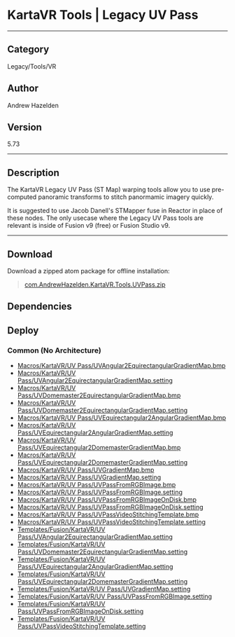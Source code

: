 # KartaVR Tools | Legacy UV Pass
___

## Category
Legacy/Tools/VR

## Author
Andrew Hazelden

## Version
5.73

___

## Description
<p>The KartaVR Legacy UV Pass (ST Map) warping tools allow you to use pre-computed panoramic transforms to stitch panormamic imagery quickly.</p>

<p>It is suggested to use Jacob Danell's STMapper fuse in Reactor in place of these nodes. The only usecase where the Legacy UV Pass tools are relevant is inside of Fusion v9 (free) or Fusion Studio v9.</p>
	

___

## Download

Download a zipped atom package for offline installation:
> [com.AndrewHazelden.KartaVR.Tools.UVPass.zip](https://gitlab.com/WeSuckLess/Reactor/-/archive/master/Reactor-master.zip?path=Atoms/com.AndrewHazelden.KartaVR.Tools.UVPass)  

## Dependencies

## Deploy

### Common (No Architecture)

<ul>
<li><a href="https://gitlab.com/WeSuckLess/Reactor/-/blob/master/Atoms/com.AndrewHazelden.KartaVR.Tools.UVPass/Macros/KartaVR/UV Pass/UVAngular2EquirectangularGradientMap.bmp?ref_type=heads">Macros/KartaVR/UV Pass/UVAngular2EquirectangularGradientMap.bmp</a></li>
<li><a href="https://gitlab.com/WeSuckLess/Reactor/-/blob/master/Atoms/com.AndrewHazelden.KartaVR.Tools.UVPass/Macros/KartaVR/UV Pass/UVAngular2EquirectangularGradientMap.setting?ref_type=heads">Macros/KartaVR/UV Pass/UVAngular2EquirectangularGradientMap.setting</a></li>
<li><a href="https://gitlab.com/WeSuckLess/Reactor/-/blob/master/Atoms/com.AndrewHazelden.KartaVR.Tools.UVPass/Macros/KartaVR/UV Pass/UVDomemaster2EquirectangularGradientMap.bmp?ref_type=heads">Macros/KartaVR/UV Pass/UVDomemaster2EquirectangularGradientMap.bmp</a></li>
<li><a href="https://gitlab.com/WeSuckLess/Reactor/-/blob/master/Atoms/com.AndrewHazelden.KartaVR.Tools.UVPass/Macros/KartaVR/UV Pass/UVDomemaster2EquirectangularGradientMap.setting?ref_type=heads">Macros/KartaVR/UV Pass/UVDomemaster2EquirectangularGradientMap.setting</a></li>
<li><a href="https://gitlab.com/WeSuckLess/Reactor/-/blob/master/Atoms/com.AndrewHazelden.KartaVR.Tools.UVPass/Macros/KartaVR/UV Pass/UVEquirectangular2AngularGradientMap.bmp?ref_type=heads">Macros/KartaVR/UV Pass/UVEquirectangular2AngularGradientMap.bmp</a></li>
<li><a href="https://gitlab.com/WeSuckLess/Reactor/-/blob/master/Atoms/com.AndrewHazelden.KartaVR.Tools.UVPass/Macros/KartaVR/UV Pass/UVEquirectangular2AngularGradientMap.setting?ref_type=heads">Macros/KartaVR/UV Pass/UVEquirectangular2AngularGradientMap.setting</a></li>
<li><a href="https://gitlab.com/WeSuckLess/Reactor/-/blob/master/Atoms/com.AndrewHazelden.KartaVR.Tools.UVPass/Macros/KartaVR/UV Pass/UVEquirectangular2DomemasterGradientMap.bmp?ref_type=heads">Macros/KartaVR/UV Pass/UVEquirectangular2DomemasterGradientMap.bmp</a></li>
<li><a href="https://gitlab.com/WeSuckLess/Reactor/-/blob/master/Atoms/com.AndrewHazelden.KartaVR.Tools.UVPass/Macros/KartaVR/UV Pass/UVEquirectangular2DomemasterGradientMap.setting?ref_type=heads">Macros/KartaVR/UV Pass/UVEquirectangular2DomemasterGradientMap.setting</a></li>
<li><a href="https://gitlab.com/WeSuckLess/Reactor/-/blob/master/Atoms/com.AndrewHazelden.KartaVR.Tools.UVPass/Macros/KartaVR/UV Pass/UVGradientMap.bmp?ref_type=heads">Macros/KartaVR/UV Pass/UVGradientMap.bmp</a></li>
<li><a href="https://gitlab.com/WeSuckLess/Reactor/-/blob/master/Atoms/com.AndrewHazelden.KartaVR.Tools.UVPass/Macros/KartaVR/UV Pass/UVGradientMap.setting?ref_type=heads">Macros/KartaVR/UV Pass/UVGradientMap.setting</a></li>
<li><a href="https://gitlab.com/WeSuckLess/Reactor/-/blob/master/Atoms/com.AndrewHazelden.KartaVR.Tools.UVPass/Macros/KartaVR/UV Pass/UVPassFromRGBImage.bmp?ref_type=heads">Macros/KartaVR/UV Pass/UVPassFromRGBImage.bmp</a></li>
<li><a href="https://gitlab.com/WeSuckLess/Reactor/-/blob/master/Atoms/com.AndrewHazelden.KartaVR.Tools.UVPass/Macros/KartaVR/UV Pass/UVPassFromRGBImage.setting?ref_type=heads">Macros/KartaVR/UV Pass/UVPassFromRGBImage.setting</a></li>
<li><a href="https://gitlab.com/WeSuckLess/Reactor/-/blob/master/Atoms/com.AndrewHazelden.KartaVR.Tools.UVPass/Macros/KartaVR/UV Pass/UVPassFromRGBImageOnDisk.bmp?ref_type=heads">Macros/KartaVR/UV Pass/UVPassFromRGBImageOnDisk.bmp</a></li>
<li><a href="https://gitlab.com/WeSuckLess/Reactor/-/blob/master/Atoms/com.AndrewHazelden.KartaVR.Tools.UVPass/Macros/KartaVR/UV Pass/UVPassFromRGBImageOnDisk.setting?ref_type=heads">Macros/KartaVR/UV Pass/UVPassFromRGBImageOnDisk.setting</a></li>
<li><a href="https://gitlab.com/WeSuckLess/Reactor/-/blob/master/Atoms/com.AndrewHazelden.KartaVR.Tools.UVPass/Macros/KartaVR/UV Pass/UVPassVideoStitchingTemplate.bmp?ref_type=heads">Macros/KartaVR/UV Pass/UVPassVideoStitchingTemplate.bmp</a></li>
<li><a href="https://gitlab.com/WeSuckLess/Reactor/-/blob/master/Atoms/com.AndrewHazelden.KartaVR.Tools.UVPass/Macros/KartaVR/UV Pass/UVPassVideoStitchingTemplate.setting?ref_type=heads">Macros/KartaVR/UV Pass/UVPassVideoStitchingTemplate.setting</a></li>
<li><a href="https://gitlab.com/WeSuckLess/Reactor/-/blob/master/Atoms/com.AndrewHazelden.KartaVR.Tools.UVPass/Templates/Fusion/KartaVR/UV Pass/UVAngular2EquirectangularGradientMap.setting?ref_type=heads">Templates/Fusion/KartaVR/UV Pass/UVAngular2EquirectangularGradientMap.setting</a></li>
<li><a href="https://gitlab.com/WeSuckLess/Reactor/-/blob/master/Atoms/com.AndrewHazelden.KartaVR.Tools.UVPass/Templates/Fusion/KartaVR/UV Pass/UVDomemaster2EquirectangularGradientMap.setting?ref_type=heads">Templates/Fusion/KartaVR/UV Pass/UVDomemaster2EquirectangularGradientMap.setting</a></li>
<li><a href="https://gitlab.com/WeSuckLess/Reactor/-/blob/master/Atoms/com.AndrewHazelden.KartaVR.Tools.UVPass/Templates/Fusion/KartaVR/UV Pass/UVEquirectangular2AngularGradientMap.setting?ref_type=heads">Templates/Fusion/KartaVR/UV Pass/UVEquirectangular2AngularGradientMap.setting</a></li>
<li><a href="https://gitlab.com/WeSuckLess/Reactor/-/blob/master/Atoms/com.AndrewHazelden.KartaVR.Tools.UVPass/Templates/Fusion/KartaVR/UV Pass/UVEquirectangular2DomemasterGradientMap.setting?ref_type=heads">Templates/Fusion/KartaVR/UV Pass/UVEquirectangular2DomemasterGradientMap.setting</a></li>
<li><a href="https://gitlab.com/WeSuckLess/Reactor/-/blob/master/Atoms/com.AndrewHazelden.KartaVR.Tools.UVPass/Templates/Fusion/KartaVR/UV Pass/UVGradientMap.setting?ref_type=heads">Templates/Fusion/KartaVR/UV Pass/UVGradientMap.setting</a></li>
<li><a href="https://gitlab.com/WeSuckLess/Reactor/-/blob/master/Atoms/com.AndrewHazelden.KartaVR.Tools.UVPass/Templates/Fusion/KartaVR/UV Pass/UVPassFromRGBImage.setting?ref_type=heads">Templates/Fusion/KartaVR/UV Pass/UVPassFromRGBImage.setting</a></li>
<li><a href="https://gitlab.com/WeSuckLess/Reactor/-/blob/master/Atoms/com.AndrewHazelden.KartaVR.Tools.UVPass/Templates/Fusion/KartaVR/UV Pass/UVPassFromRGBImageOnDisk.setting?ref_type=heads">Templates/Fusion/KartaVR/UV Pass/UVPassFromRGBImageOnDisk.setting</a></li>
<li><a href="https://gitlab.com/WeSuckLess/Reactor/-/blob/master/Atoms/com.AndrewHazelden.KartaVR.Tools.UVPass/Templates/Fusion/KartaVR/UV Pass/UVPassVideoStitchingTemplate.setting?ref_type=heads">Templates/Fusion/KartaVR/UV Pass/UVPassVideoStitchingTemplate.setting</a></li>
</ul>
